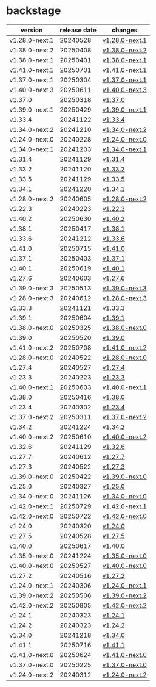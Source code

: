 # backstage	


|version|release date|changes|
|---|---|---|
|v1.28.0-next.1|20240528|[v1.28.0-next.1](./v1.28.0-next.1-20240528.md)|
|v1.38.0-next.2|20250408|[v1.38.0-next.2](./v1.38.0-next.2-20250408.md)|
|v1.38.0-next.1|20250401|[v1.38.0-next.1](./v1.38.0-next.1-20250401.md)|
|v1.41.0-next.1|20250701|[v1.41.0-next.1](./v1.41.0-next.1-20250701.md)|
|v1.37.0-next.1|20250304|[v1.37.0-next.1](./v1.37.0-next.1-20250304.md)|
|v1.40.0-next.3|20250611|[v1.40.0-next.3](./v1.40.0-next.3-20250611.md)|
|v1.37.0|20250318|[v1.37.0](./v1.37.0-20250318.md)|
|v1.39.0-next.1|20250429|[v1.39.0-next.1](./v1.39.0-next.1-20250429.md)|
|v1.33.4|20241122|[v1.33.4](./v1.33.4-20241122.md)|
|v1.34.0-next.2|20241210|[v1.34.0-next.2](./v1.34.0-next.2-20241210.md)|
|v1.24.0-next.0|20240228|[v1.24.0-next.0](./v1.24.0-next.0-20240228.md)|
|v1.34.0-next.1|20241203|[v1.34.0-next.1](./v1.34.0-next.1-20241203.md)|
|v1.31.4|20241129|[v1.31.4](./v1.31.4-20241129.md)|
|v1.33.2|20241120|[v1.33.2](./v1.33.2-20241120.md)|
|v1.33.5|20241129|[v1.33.5](./v1.33.5-20241129.md)|
|v1.34.1|20241220|[v1.34.1](./v1.34.1-20241220.md)|
|v1.28.0-next.2|20240605|[v1.28.0-next.2](./v1.28.0-next.2-20240605.md)|
|v1.22.3|20240223|[v1.22.3](./v1.22.3-20240223.md)|
|v1.40.2|20250630|[v1.40.2](./v1.40.2-20250630.md)|
|v1.38.1|20250417|[v1.38.1](./v1.38.1-20250417.md)|
|v1.33.6|20241212|[v1.33.6](./v1.33.6-20241212.md)|
|v1.41.0|20250715|[v1.41.0](./v1.41.0-20250715.md)|
|v1.37.1|20250403|[v1.37.1](./v1.37.1-20250403.md)|
|v1.40.1|20250619|[v1.40.1](./v1.40.1-20250619.md)|
|v1.27.6|20240603|[v1.27.6](./v1.27.6-20240603.md)|
|v1.39.0-next.3|20250513|[v1.39.0-next.3](./v1.39.0-next.3-20250513.md)|
|v1.28.0-next.3|20240612|[v1.28.0-next.3](./v1.28.0-next.3-20240612.md)|
|v1.33.3|20241121|[v1.33.3](./v1.33.3-20241121.md)|
|v1.39.1|20250604|[v1.39.1](./v1.39.1-20250604.md)|
|v1.38.0-next.0|20250325|[v1.38.0-next.0](./v1.38.0-next.0-20250325.md)|
|v1.39.0|20250520|[v1.39.0](./v1.39.0-20250520.md)|
|v1.41.0-next.2|20250708|[v1.41.0-next.2](./v1.41.0-next.2-20250708.md)|
|v1.28.0-next.0|20240522|[v1.28.0-next.0](./v1.28.0-next.0-20240522.md)|
|v1.27.4|20240527|[v1.27.4](./v1.27.4-20240527.md)|
|v1.23.3|20240223|[v1.23.3](./v1.23.3-20240223.md)|
|v1.40.0-next.1|20250603|[v1.40.0-next.1](./v1.40.0-next.1-20250603.md)|
|v1.38.0|20250416|[v1.38.0](./v1.38.0-20250416.md)|
|v1.23.4|20240302|[v1.23.4](./v1.23.4-20240302.md)|
|v1.37.0-next.2|20250311|[v1.37.0-next.2](./v1.37.0-next.2-20250311.md)|
|v1.34.2|20241224|[v1.34.2](./v1.34.2-20241224.md)|
|v1.40.0-next.2|20250610|[v1.40.0-next.2](./v1.40.0-next.2-20250610.md)|
|v1.32.6|20241129|[v1.32.6](./v1.32.6-20241129.md)|
|v1.27.7|20240612|[v1.27.7](./v1.27.7-20240612.md)|
|v1.27.3|20240522|[v1.27.3](./v1.27.3-20240522.md)|
|v1.39.0-next.0|20250422|[v1.39.0-next.0](./v1.39.0-next.0-20250422.md)|
|v1.25.0|20240327|[v1.25.0](./v1.25.0-20240327.md)|
|v1.34.0-next.0|20241126|[v1.34.0-next.0](./v1.34.0-next.0-20241126.md)|
|v1.42.0-next.1|20250729|[v1.42.0-next.1](./v1.42.0-next.1-20250729.md)|
|v1.42.0-next.0|20250722|[v1.42.0-next.0](./v1.42.0-next.0-20250722.md)|
|v1.24.0|20240320|[v1.24.0](./v1.24.0-20240320.md)|
|v1.27.5|20240528|[v1.27.5](./v1.27.5-20240528.md)|
|v1.40.0|20250617|[v1.40.0](./v1.40.0-20250617.md)|
|v1.35.0-next.0|20241224|[v1.35.0-next.0](./v1.35.0-next.0-20241224.md)|
|v1.40.0-next.0|20250527|[v1.40.0-next.0](./v1.40.0-next.0-20250527.md)|
|v1.27.2|20240516|[v1.27.2](./v1.27.2-20240516.md)|
|v1.24.0-next.1|20240306|[v1.24.0-next.1](./v1.24.0-next.1-20240306.md)|
|v1.39.0-next.2|20250506|[v1.39.0-next.2](./v1.39.0-next.2-20250506.md)|
|v1.42.0-next.2|20250805|[v1.42.0-next.2](./v1.42.0-next.2-20250805.md)|
|v1.24.1|20240323|[v1.24.1](./v1.24.1-20240323.md)|
|v1.24.2|20240323|[v1.24.2](./v1.24.2-20240323.md)|
|v1.34.0|20241218|[v1.34.0](./v1.34.0-20241218.md)|
|v1.41.1|20250716|[v1.41.1](./v1.41.1-20250716.md)|
|v1.41.0-next.0|20250624|[v1.41.0-next.0](./v1.41.0-next.0-20250624.md)|
|v1.37.0-next.0|20250225|[v1.37.0-next.0](./v1.37.0-next.0-20250225.md)|
|v1.24.0-next.2|20240312|[v1.24.0-next.2](./v1.24.0-next.2-20240312.md)|
